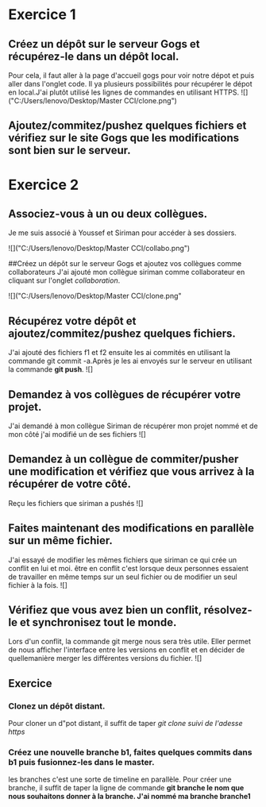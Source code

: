 # Exercice 1
## Créez un dépôt sur le serveur Gogs et récupérez-le dans un dépôt local.
Pour cela, il faut aller à la page d'accueil gogs pour voir notre dépot et puis aller dans l'onglet code. Il ya plusieurs possibilités
pour récupérer le dépot en local.J'ai plutôt utilisé les lignes de commandes en utilisant HTTPS.
![]("C:/Users/lenovo/Desktop/Master CCI/clone.png")

## Ajoutez/commitez/pushez quelques fichiers et vérifiez sur le site Gogs que les modifications sont bien sur le serveur.


# Exercice 2
## Associez-vous à un ou deux collègues.
Je me suis associé à Youssef et Siriman pour accéder à ses dossiers.

![]("C:/Users/lenovo/Desktop/Master CCI/collabo.png")

##Créez un dépôt sur le serveur Gogs et ajoutez vos collègues comme collaborateurs
J'ai ajouté mon collègue siriman comme collaborateur en cliquant sur l'onglet *collaboration*.

![]("C:/Users/lenovo/Desktop/Master CCI/clone.png"

## Récupérez votre dépôt et ajoutez/commitez/pushez quelques fichiers.
J'ai ajouté des fichiers f1 et f2 ensuite les ai commités en utilisant la commande git commit -a.Après je les ai envoyés sur le serveur
en utilisant la commande **git push**.
![]

## Demandez à vos collègues de récupérer votre projet.
J'ai demandé à mon collègue Siriman de récupérer mon projet nommé et de mon côté j'ai modifié un de ses fichiers
![]

## Demandez à un collègue de commiter/pusher une modification et vérifiez que vous arrivez à la récupérer de votre côté.
Reçu les fichiers que siriman a pushés 
![]
## Faites maintenant des modifications en parallèle sur un même fichier.
J'ai essayé de modifier les mêmes fichiers que siriman ce qui crée un conflit en lui et moi.
être en conflit c'est lorsque deux personnes essaient de travailler en même temps sur un seul fichier ou de modifier un seul fichier
à la fois.
![]

## Vérifiez que vous avez bien un conflit, résolvez-le et synchronisez tout le monde.
 Lors d'un conflit, la commande git merge nous sera très utile. Eller permet de nous afficher l'interface entre les versions en conflit
 et en décider de quellemanière merger les différentes versions du fichier.
![]



## Exercice
 ### Clonez un dépôt distant.
 Pour cloner un d"pot distant, il suffit de taper *git clone suivi de l'adesse https*
 ### Créez une nouvelle branche b1, faites quelques commits dans b1 puis fusionnez-les dans le master.
 les branches c'est une sorte de timeline en parallèle.
 Pour créer une branche, il suffit de taper la ligne de commande **git branche le nom que nous souhaitons donner à la branche.
 J'ai nommé ma branche branche1**
 
 
 
